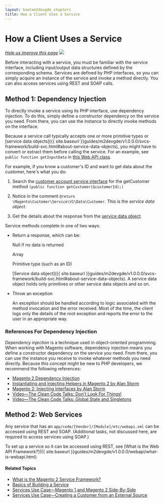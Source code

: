 ```yaml
---
layout: howtom2devgde_chapters
title: How a Client Uses a Service
--- 
```


<h1 id="how-client-uses-svc">How a Client Uses a Service</h1>

<p><a href="{{ site.githuburl }}guides/m2devgde/v1.0.0.0/svcs-framework/svc-how-to-use.md" target="_blank"><em>Help us improve this page</em></a>&nbsp;<img src="{{ site.baseurl }}common/images/newWindow.gif"/></p>

Before interacting with a service, you must be familiar with the service interface, including input/output data structures defined by the corresponding schema. Services are defined by PHP interfaces, so you can simply acquire an instance of the service and invoke a method directly. You can also access services using REST and SOAP calls.

## Method 1: Dependency Injection

To directly invoke a service using its PHP interface, use dependency injection. To do this, simply define a constructor dependency on the service you need. From there, you can use the instance to directly invoke methods on the interface.

Because a service call typically accepts one or more primitive types or [service data objects]({{ site.baseurl }}guides/m2devgde/v1.0.0.0/svcs-framework/build-svc.html#about-service-data-objects), you might have to convert or extract them before calling the service. For an example, see `public function getInputData` in <a href="https://github.com/magento/magento2/blob/master/app/code/Magento/Webapi/Controller/ServiceArgsSerializer.php" target="_blank">this Web API class</a>.

For example, if you know a customer's ID and want to get data about the customer, here's what you do:

1. Search the <a href="https://github.com/magento/magento2/blob/master/app/code/Magento/Customer/Service/V1/CustomerAccountServiceInterface.php" target="_blank">customer account service interface</a> for the getCustomer method `(public function getCustomer($customerId);)`

2. 	Notice in the comment `@return \Magento\Customer\Service\V1\Data\Customer`. This is the *service data object*.

3. Get the details about the response from the <a href="https://github.com/magento/magento2/blob/master/app/code/Magento/Customer/Service/V1/Data/Customer.php" target="_blank">service data object</a>.

Service methods complete in one of two ways:

 *  Return a response, which can be:

    Null if no data is returned
	
    Array
	
    Primitive type (such as an ID)
	
    [Service data object]({{ site.baseurl }}guides/m2devgde/v1.0.0.0/svcs-framework/build-svc.html#about-service-data-objects). A service data object holds only primitives or other service data objects and so on. 
 
 *  Throw an exception

    An exception should be handled according to logic associated with the method invocation and the error received. Most of the time, the client logs only the details of the root exception and reports the error to the user in an appropriate way.
	
### References For Dependency Injection

*Dependency injection* is a technique used in object-oriented programming. When working with Magento software, dependency injection means you define a constructor dependency on the service you need. From there, you can use the instance you receive to invoke whatever methods you need directly. Because this concept might be new to PHP developers, we recommend the following references:

*	<a href="https://wiki.magento.com/display/MAGE2DOC/Using+Dependency+Injection" target="_blank">Magento 2 Dependency Injection</a>
*	<a href="http://magento-quickies.alanstorm.com/post/66355728727/instantiating-and-injecting-helpers-in-magento-2" target="_blank">Instantiating and Injecting Helpers in Magento 2 by Alan Storm</a>
*	<a href="http://magento-quickies.alanstorm.com/post/68129858943/magento-2-injecting-interfaces" target="_blank">Magento 2: Injecting Interfaces by Alan Storm</a>
*	<a href="http://www.youtube.com/watch?v=RlfLCWKxHJ0" target="_blank">Video&mdash;The Clean Code Talks: Don't Look For Things!</a>
*	<a href="http://www.youtube.com/watch?v=-FRm3VPhseI" target="_blank">Video&mdash;The Clean Code Talks: Global State and Singletons</a>


## Method 2: Web Services

Any service that has an `app/code/[Vendor]/[Module]/etc/webapi.xml` can be accessed using REST and SOAP. (Additional tasks, not discussed here, are required to access services using SOAP.)

To set up a service so it can be accessed using REST, see [What is the Web API Framework?]({{ site.baseurl }}guides/m2devgde/v1.0.0.0/webapi/what-is-webapi.html)

#### Related Topics

*	<a href="{{ site.baseurl }}guides/m2devgde/v1.0.0.0/svcs-framework/what-is-svc.html">What is the Magento 2 Service Framework?</a>
*	<a href="{{ site.baseurl }}guides/m2devgde/v1.0.0.0/svcs-framework/build-svc.html">Basics of Building a Service</a>
*	<a href="{{ site.baseurl }}guides/m2devgde/v1.0.0.0/svcs-framework/compare_mage1_mage2.html">Services Use Case&mdash;Magento 1 and Magento 2 Side-By-Side</a>
*	<a href="{{ site.baseurl }}guides/m2devgde/v1.0.0.0/svcs-framework/svc_create-customer-use-case.html">Services Use Case&mdash;Creating a Customer from an External Source</a>